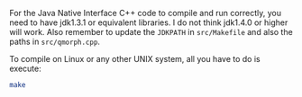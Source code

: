 For the Java Native Interface C++ code to compile and run correctly, you 
need to have jdk1.3.1 or equivalent libraries. I do not think jdk1.4.0
or higher will work. Also remember to update the `JDKPATH` in `src/Makefile`
and also the paths in `src/qmorph.cpp`.

To compile on Linux or any other UNIX system, all you have to do is
execute:

```bash
make
```
